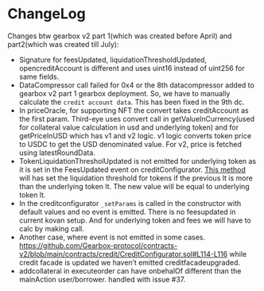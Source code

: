 # ChangeLog

Changes btw gearbox v2 part 1(which was created before April) and part2(which was created till July):

- Signature for feesUpdated, liquidationThresholdUpdated, opencreditAccount is different and uses uint16 instead of uint256 for same fields.
- DataCompressor call failed for 0x4 or the 8th datacompressor added to gearbox v2 part 1 gearbox deployment. So, we have to manually calculate the `credit account data`. This has been fixed in the 9th dc.
- In priceOracle, for supporting NFT the convert takes creditAccount as the first param. Third-eye uses convert call in getValueInCurrency(used for collateral value calculation in usd and underlying token) and for getPriceInUSD which has v1 and v2 logic. v1 logic converts token price to USDC to get the USD denominated value. For v2, price is fetched using latestRoundData.
- TokenLiquidationThresholUpdated is not emitted for underlying token as it is set in the FeesUpdated event on creditConfigurator. [This method](https://github.com/Gearbox-protocol/contracts-v2/blob/581000e1948ef6008e8faa5dce3fc2177d17488d/contracts/credit/CreditConfigurator.sol#L433) will has set the liquidation threshold for tokens if the previous lt is more than the underlying token lt. The new value will be equal to underlying token lt. 
- In the creditconfigurator `_setParams` is called in the constructor with default values and no event is emitted. There is no feesupdated in current kovan setup. And for underlying token and fees we will have to calc by making call.
- Another case, where event is not emitted in some cases. 
https://github.com/Gearbox-protocol/contracts-v2/blob/main/contracts/credit/CreditConfigurator.sol#L114-L116 while credit facade is updated we haven’t emitted creditfacadeupgraded.
- addcollateral in executeorder can have onbehalOf different than the mainAction user/borrower. handled with issue #37.
